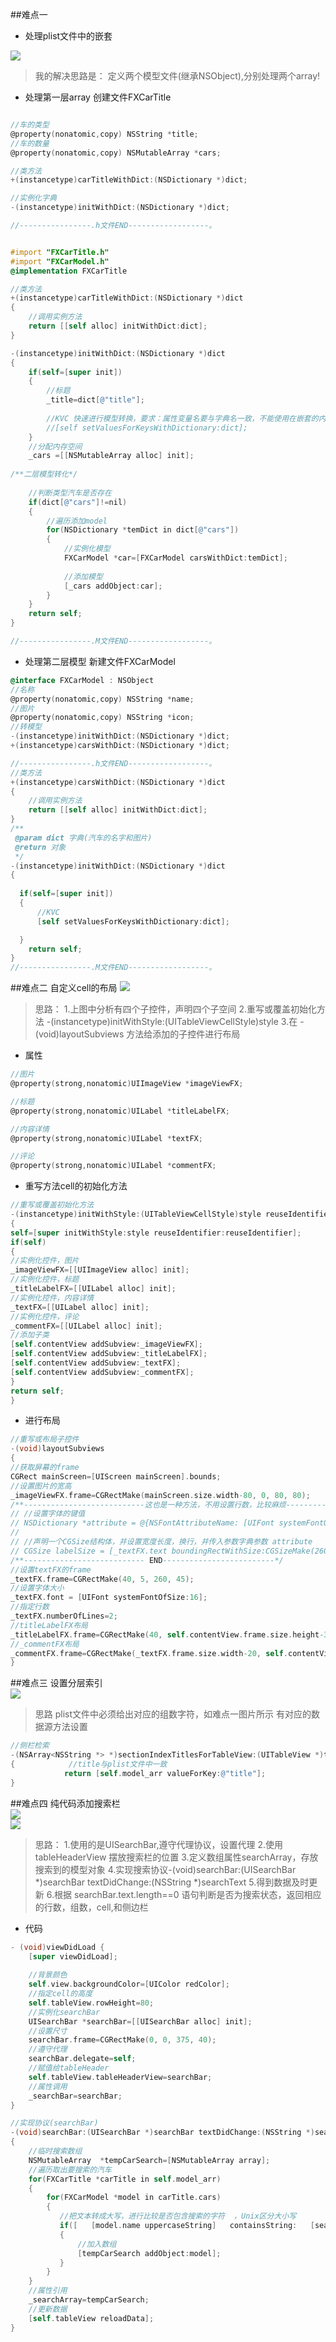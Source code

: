 ##难点一
 - 处理plist文件中的嵌套
 
 
 ![](/assets/Snip20170928_1.png)
 >我的解决思路是：
 >定义两个模型文件(继承NSObject),分别处理两个array!
 
- 处理第一层array
创建文件FXCarTitle


```objectivec

//车的类型
@property(nonatomic,copy) NSString *title;
//车的数量
@property(nonatomic,copy) NSMutableArray *cars;

//类方法
+(instancetype)carTitleWithDict:(NSDictionary *)dict;

//实例化字典
-(instancetype)initWithDict:(NSDictionary *)dict;

//----------------.h文件END------------------。


#import "FXCarTitle.h"
#import "FXCarModel.h"
@implementation FXCarTitle

//类方法
+(instancetype)carTitleWithDict:(NSDictionary *)dict
{
    //调用实例方法
    return [[self alloc] initWithDict:dict];
}

-(instancetype)initWithDict:(NSDictionary *)dict
{
    if(self=[super init])
    {
        //标题
        _title=dict[@"title"];
        
        //KVC 快速进行模型转换，要求：属性变量名要与字典名一致，不能使用在嵌套的内容。
        //[self setValuesForKeysWithDictionary:dict];
    }
    //分配内存空间
    _cars =[[NSMutableArray alloc] init];
    
/**二层模型转化*/
    
    //判断类型汽车是否存在
    if(dict[@"cars"]!=nil)
    {
        //遍历添加model
        for(NSDictionary *temDict in dict[@"cars"])
        {
            //实例化模型
            FXCarModel *car=[FXCarModel carsWithDict:temDict];
            
            //添加模型
            [_cars addObject:car]; 
        }
    }
    return self;
}

//----------------.M文件END------------------。
```



 - 处理第二层模型
新建文件FXCarModel

```objectivec
@interface FXCarModel : NSObject
//名称
@property(nonatomic,copy) NSString *name;
//图片
@property(nonatomic,copy) NSString *icon;
//转模型
-(instancetype)initWithDict:(NSDictionary *)dict;
+(instancetype)carsWithDict:(NSDictionary *)dict;

//----------------.h文件END------------------。
//类方法
+(instancetype)carsWithDict:(NSDictionary *)dict
{
    //调用实例方法
    return [[self alloc] initWithDict:dict];
}
/**
 @param dict 字典(汽车的名字和图片)
 @return 对象
 */
-(instancetype)initWithDict:(NSDictionary *)dict
{
    
  if(self=[super init])
  {
      //KVC
      [self setValuesForKeysWithDictionary:dict];

  }
    return self;
}
//----------------.M文件END------------------。

```
##难点二
 自定义cell的布局
 ![](/assets/Snip20170928_2.png)

 >思路：
 >1.上图中分析有四个子控件，声明四个子空间
 >2.重写或覆盖初始化方法 -(instancetype)initWithStyle:(UITableViewCellStyle)style 
 >3.在 -(void)layoutSubviews 方法给添加的子控件进行布局


 - 属性

```objectivec
//图片
@property(strong,nonatomic)UIImageView *imageViewFX;

//标题
@property(strong,nonatomic)UILabel *titleLabelFX;

//内容详情
@property(strong,nonatomic)UILabel *textFX;

//评论
@property(strong,nonatomic)UILabel *commentFX;
```


 - 重写方法cell的初始化方法

```objectivec
//重写或覆盖初始化方法
-(instancetype)initWithStyle:(UITableViewCellStyle)style reuseIdentifier:(NSString *)reuseIdentifier
{
self=[super initWithStyle:style reuseIdentifier:reuseIdentifier];
if(self)
{
//实例化控件，图片
_imageViewFX=[[UIImageView alloc] init];
//实例化控件，标题
_titleLabelFX=[[UILabel alloc] init];
//实例化控件，内容详情
_textFX=[[UILabel alloc] init];
//实例化控件，评论
_commentFX=[[UILabel alloc] init];
//添加子类
[self.contentView addSubview:_imageViewFX];
[self.contentView addSubview:_titleLabelFX];
[self.contentView addSubview:_textFX];
[self.contentView addSubview:_commentFX];
}
return self;
}
```
 - 进行布局


```objectivec
//重写或布局子控件
-(void)layoutSubviews
{
//获取屏幕的frame
CGRect mainScreen=[UIScreen mainScreen].bounds;
//设置图片的宽高
_imageViewFX.frame=CGRectMake(mainScreen.size.width-80, 0, 80, 80);
/**---------------------------这也是一种方法，不用设置行数，比较麻烦-------------------------*/
// //设置字体的键值
// NSDictionary *attribute = @{NSFontAttributeName: [UIFont systemFontOfSize:14]};
//
// //声明一个CGSize结构体，并设置宽度长度，换行，并传入参数字典参数 attribute
// CGSize labelSize = [_textFX.text boundingRectWithSize:CGSizeMake(260, 60) options: NSStringDrawingTruncatesLastVisibleLine | NSStringDrawingUsesLineFragmentOrigin | NSStringDrawingUsesFontLeading attributes:attribute context:nil].size;
/**--------------------------- END-------------------------*/
//设置textFX的frame
_textFX.frame=CGRectMake(40, 5, 260, 45);
//设置字体大小
_textFX.font = [UIFont systemFontOfSize:16];
//指定行数
_textFX.numberOfLines=2;
//titleLabelFX布局
_titleLabelFX.frame=CGRectMake(40, self.contentView.frame.size.height-30, 150, 20);
//_commentFX布局
_commentFX.frame=CGRectMake(_textFX.frame.size.width-20, self.contentView.frame.size.height-30, 50, 20);
}
```
##难点三
 设置分层索引<BR/>
 ![](/assets/Snip20170928_4.png)
 
 >思路
 >plist文件中必须给出对应的组数字符，如难点一图片所示
 >有对应的数据源方法设置
 

```objectivec
//侧栏检索
-(NSArray<NSString *> *)sectionIndexTitlesForTableView:(UITableView *)tableView
{            //title与plist文件中一致
            return [self.model_arr valueForKey:@"title"];
}
```

##难点四
纯代码添加搜索栏<br>
![](/assets/Snip20170928_5.png)<BR>
![](/assets/Snip20170928_6.png)<BR>

>思路：
>1.使用的是UISearchBar,遵守代理协议，设置代理
>2.使用tableHeaderView 摆放搜索栏的位置
>3.定义数组属性searchArray，存放搜索到的模型对象
>4.实现搜索协议-(void)searchBar:(UISearchBar *)searchBar textDidChange:(NSString *)searchText
>5.得到数据及时更新
>6.根据 searchBar.text.length==0 语句判断是否为搜索状态，返回相应的行数，组数，cell,和侧边栏


- 代码


```objectivec
- (void)viewDidLoad {
    [super viewDidLoad];
    
    //背景颜色
    self.view.backgroundColor=[UIColor redColor];
    //指定cell的高度
    self.tableView.rowHeight=80;
    //实例化searchBar
    UISearchBar *searchBar=[[UISearchBar alloc] init];
    //设置尺寸
    searchBar.frame=CGRectMake(0, 0, 375, 40);
    //遵守代理
    searchBar.delegate=self;
    //赋值给tableHeader
    self.tableView.tableHeaderView=searchBar;
    //属性调用
    _searchBar=searchBar;
}

//实现协议(searchBar)
-(void)searchBar:(UISearchBar *)searchBar textDidChange:(NSString *)searchText
{
    //临时搜索数组
    NSMutableArray  *tempCarSearch=[NSMutableArray array];
    //遍历取出要搜索的汽车
    for(FXCarTitle *carTitle in self.model_arr)
    {
        for(FXCarModel *model in carTitle.cars)
        {
           //把文本转成大写，进行比较是否包含搜索的字符  ，Unix区分大小写
           if([   [model.name uppercaseString]   containsString:   [searchText uppercaseString]   ])
           {
               //加入数组
               [tempCarSearch addObject:model];
           }
        }
    }
    //属性引用
    _searchArray=tempCarSearch;
    //更新数据
    [self.tableView reloadData];
}

```









